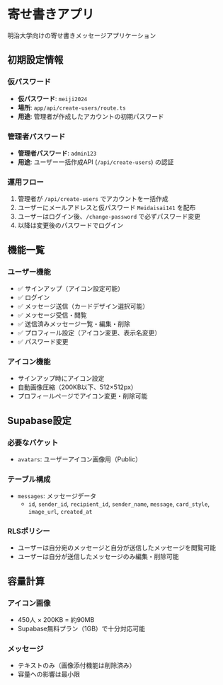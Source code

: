# 寄せ書きアプリ

明治大学向けの寄せ書きメッセージアプリケーション

## 初期設定情報

### 仮パスワード
- **仮パスワード**: `meiji2024`
- **場所**: `app/api/create-users/route.ts`
- **用途**: 管理者が作成したアカウントの初期パスワード

### 管理者パスワード
- **管理者パスワード**: `admin123`
- **用途**: ユーザー一括作成API (`/api/create-users`) の認証

### 運用フロー
1. 管理者が `/api/create-users` でアカウントを一括作成
2. ユーザーにメールアドレスと仮パスワード `Meidaisai141` を配布
3. ユーザーはログイン後、`/change-password` で必ずパスワード変更
4. 以降は変更後のパスワードでログイン

## 機能一覧

### ユーザー機能
- ✅ サインアップ（アイコン設定可能）
- ✅ ログイン
- ✅ メッセージ送信（カードデザイン選択可能）
- ✅ メッセージ受信・閲覧
- ✅ 送信済みメッセージ一覧・編集・削除
- ✅ プロフィール設定（アイコン変更、表示名変更）
- ✅ パスワード変更

### アイコン機能
- サインアップ時にアイコン設定
- 自動画像圧縮（200KB以下、512×512px）
- プロフィールページでアイコン変更・削除可能

## Supabase設定

### 必要なバケット
- `avatars`: ユーザーアイコン画像用（Public）

### テーブル構成
- `messages`: メッセージデータ
  - `id`, `sender_id`, `recipient_id`, `sender_name`, `message`, `card_style`, `image_url`, `created_at`

### RLSポリシー
- ユーザーは自分宛のメッセージと自分が送信したメッセージを閲覧可能
- ユーザーは自分が送信したメッセージのみ編集・削除可能

## 容量計算

### アイコン画像
- 450人 × 200KB = 約90MB
- Supabase無料プラン（1GB）で十分対応可能

### メッセージ
- テキストのみ（画像添付機能は削除済み）
- 容量への影響は最小限
